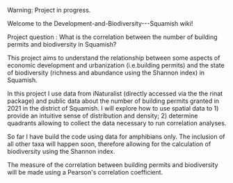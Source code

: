 Warning: Project in progress.

Welcome to the Development-and-Biodiversity---Squamish wiki!

Project question : What is the correlation between the number of building permits and biodiversity in Squamish?

This project aims to understand the relationship between some aspects of economic development and urbanization (i.e.building permits) and the state of biodiversity (richness and abundance using the Shannon index) in Squamish.

In this project I use data from iNaturalist (directly accessed via the the rinat package) and public data about the number of building permits granted in 2021 in the district of Squamish. I will explore how to use spatial data to 1) provide an intuitive sense of distribution and density; 2) determine quadrants allowing to collect the data necessary to run correlation analyses.

So far I have build the code using data for amphibians only. The inclusion of all other taxa will happen soon, therefore allowing for the calculation of biodiversity using the Shannon index.

The measure of the correlation between building permits and biodiversity will be made using a Pearson's correlation coefficient.
